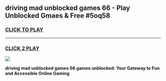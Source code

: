 
## driving mad unblocked games 66 - Play Unblocked Gmaes & Free #5oq58
<h3>
<a href="https://news.freeplayer.one?title=driving_mad_unblocked_games_66&ref=26F">CLICK TO PLAY</a></h3>
<hr>

<h3>
<a href="https://news.freeplayer.one?title=driving_mad_unblocked_games_66&ref=26F">CLICK 2 PLAY</a>
  
</h3>

<a href="https://news.freeplayer.one?title=driving_mad_unblocked_games_66&ref=26F/"><img src="https://clearcache.store/games.png"></a>


**driving mad unblocked games 66 games unblocked: Your Gateway to Fun and Accessible Online Gaming**
